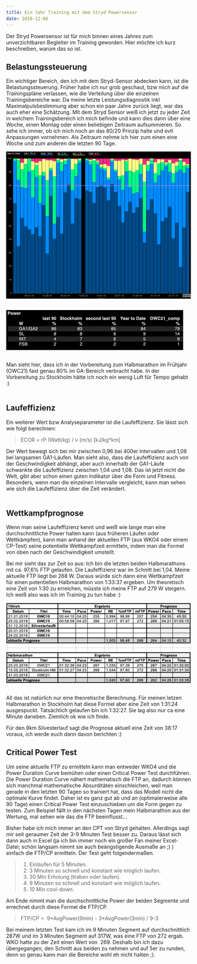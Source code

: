 ```yaml
---
title: Ein Jahr Training mit dem Stryd Powersensor
date: 2018-12-06
---
```


Der Stryd Powersensor ist für mich binnen eines Jahres zum unverzichtbaren Begleiter im Training geworden. Hier möchte ich kurz beschreiben, warum das so ist.

## Belastungssteuerung

Ein wichtiger Bereich, den ich mit dem Stryd-Sensor abdecken kann, ist die Belastungssteuerung. Früher habe ich nur grob geschaut, bzw mich auf die Trainingspläne verlassen, wie die Verteilung über die einzelnen Trainingsbereiche war. Da meine letzte Leistungsdiagnostik inkl Maximalpulsbestimmung aber schon ein paar Jahre zurück liegt, war das auch eher eine Schätzung. Mit dem Stryd Sensor weiß ich jetzt zu jeder Zeit in welchem Trainingsbereich ich mich befinde und kann dies dann über eine Woche, einen Montag oder einen beliebigen Zeitraum aufsummieren. So sehe ich immer, ob ich mich noch an das 80/20 Prinzip halte und evtl Anpassungen vornehmen. Als Zeitraum nehme ich hier zum einen eine Woche und zum anderen die letzten 90 Tage.

[<img src='/assets/images/Bildschirmfoto-2018-12-06-um-19.05.21.png' class='w-4/5' align='center'/>](/assets/images/Bildschirmfoto-2018-12-06-um-19.05.21.png)<br><br>

[<img src='/assets/images/Bildschirmfoto-2018-12-06-um-19.06.19.png' class='w-4/5' align='center'/>](/assets/images/Bildschirmfoto-2018-12-06-um-19.06.19.png)<br><br>

Man sieht hier, dass ich in der Vorbereitung zum Halbmarathon im Frühjahr (OWC21) fast genau 80% im GA-Bereich verbracht habe. In der Vorbereitung zu Stockholm hätte ich noch ein wenig Luft für Tempo gehabt :)<br /><br />

## Laufeffizienz

Ein weiterer Wert bzw Analyseparameter ist die Laufeffizienz. Sie lässt sich wie folgt berechnen:

> ECOR = rP (Watt/kg) / v (m/s) \[kJ/kg\*km\]

Der Wert bewegt sich bei mir zwischen 0,96 bei 400er Intervallen und 1,08 bei langsamen GA1-Läufen. Man sieht also, dass die Laufeffizienz auch von der Geschwindigkeit abhängt, aber auch innerhalb der GA1-Läufe schwankte die Laufeffizienz zwischen 1,04 und 1,08. Das ist jetzt nicht die Welt, gibt aber schon einen guten Indikator über die Form und Fitness. Besonders, wenn man die einzelnen Intervalle vergleicht, kann man sehen wie sich die Laufeffizienz über die Zeit verändert.<br><br>

## Wettkampfprognose

Wenn man seine Laufeffizienz kennt und weiß wie lange man eine durchschnittliche Power halten kann (aus früheren Läufen oder Wettkämpfen), kann man anhand der aktuellen FTP (aus WKO4 oder einem CP-Test) seine potentielle Wettkampfzeit ermitteln, indem man die Formel von oben nach der Geschwindigkeit umstellt.

Bei mir sieht das zur Zeit so aus: Ich bin die letzten beiden Halbmarathons mit ca. 97,6% FTP gelaufen. Die Laufeffizienz war im Schnitt bei 1,04. Meine aktuelle FTP liegt bei 268 W. Daraus würde sich dann eine Wettkampfzeit für einen potentiellen Halbmarathon von 1:33:37 ergeben. Um theoretisch eine Zeit von 1:30 zu erreichen, müsste ich meine FTP auf 279 W steigern. Ich weiß also was ich im Training zu tun habe :)

[<img src='/assets/images/Bildschirmfoto-2018-12-06-um-19.19.35.png' class='w-4/5' align='center'/>](/assets/images/Bildschirmfoto-2018-12-06-um-19.19.35.png)<br><br>

All das ist natürlich nur eine theoretische Berechnung. Für meinen letzen Halbmarathon in Stockholm hat diese Formel aber eine Zeit von 1:31:24 ausgespuckt. Tatsächlich gelaufen bin ich 1:32:27. Sie lag also nur ca eine Minute daneben. Ziemlich ok wie ich finde.

Für den 9km Silvesterlauf sagt die Prognose aktuell eine Zeit von 38:17 voraus, ich werde euch dann davon berichten :)

## Critical Power Test

Um seine aktuelle FTP zu ermitteln kann man entweder WKO4 und die Power Duration Curve bemühen oder einen Critical Power Test durchführen. Die Power Duration Curve nähert mathematisch die FTP an, dadurch können sich manchmal mathematische Absurditäten einschleichen, weil man gerade in den letzten 90 Tagen so trainiert hat, dass das Modell nicht die optimale Kurve findet. Daher ist es ganz gut ab und an (optimalerweise alle 90 Tage) einen Critical Power Test einzuschieben um die Form gegen zu testen. Zum Beispiel fällt in den nächsten Tagen mein Halbmarathon aus der Wertung, mal sehen wie das die FTP beeinflusst...

Bisher habe ich mich immer an den CPT von Stryd gehalten. Allerdings sagt mir seit geraumer Zeit der 3-9 Minuten Test besser zu. Daraus lässt sich dann auch in Excel (ja ich bin immer noch ein großer Fan meiner Excel-Datei; schön langsam nimmt sie auch beängstigende Ausmaße an ;) ) einfach die FTP/CP ermitteln. Der Test geht folgendermaßen.

> 1. Einlaufen für 5 Minuten.
> 2. 3 Minuten so schnell und konstant wie möglich laufen.
> 3. 30 Min Erholung (traben oder laufen).
> 4. 9 Minuten so schnell und konstant wie möglich laufen.
> 5. 10 Min cool-down.

Am Ende nimmt man die durchschnittliche Power der beiden Segmente und errechnet durch diese Formel die FTP/CP.

> FTP/CP =  9\*AvgPower(9min) - 3\*AvgPower(3min) / 9-3

Bei meinem letzten Test kam ich im 9 Minuten Segment auf durchschnittlich 287W und im 3 Minuten Segment auf 317W, was eine FTP von 272 ergab. WKO hatte zu der Zeit einen Wert von  269. Deshalb bin ich dazu übergegangen, den Schnitt aus beiden zu nehmen und auf 5er zu runden, denn so genau kann man die Bereiche wohl eh nicht halten ;).<br><br>
